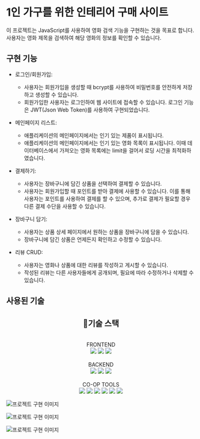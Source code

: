 # 1인 가구를 위한 인테리어 구매 사이트

이 프로젝트는 JavaScript를 사용하여 영화 검색 기능을 구현하는 것을 목표로 합니다. 사용자는 영화 제목을 검색하여 해당 영화의 정보를 확인할 수 있습니다.

## 구현 기능

- 로그인/회원가입:
  - 사용자는 회원가입을 생성할 때 bcrypt를 사용하여 비밀번호를 안전하게 저장하고 생성할 수 있습니다.
  - 회원가입한 사용자는 로그인하여 웹 사이트에 접속할 수 있습니다. 로그인 기능은 JWT(Json Web Token)를 사용하여 구현되었습니다.

- 메인페이지 리스트:
  - 애플리케이션의 메인페이지에서는 인기 있는 제품이 표시됩니다.
  - 애플리케이션의 메인페이지에서는 인기 있는 영화 목록이 표시됩니다. 이때 데이터베이스에서 가져오는 영화 목록에는 limit을 걸어서 로딩 시간을 최적화하였습니다.


- 결제하기:
  - 사용자는 장바구니에 담긴 상품을 선택하여 결제할 수 있습니다.
  - 사용자는 회원가입할 때 포인트를 받아 결제에 사용할 수 있습니다. 이를 통해 사용자는 포인트를 사용하여 결제를 할 수 있으며, 추가로 결제가 필요할 경우 다른 결제 수단을 사용할 수 있습니다.


- 장바구니 담기:
  - 사용자는 상품 상세 페이지에서 원하는 상품을 장바구니에 담을 수 있습니다.
  - 장바구니에 담긴 상품은 언제든지 확인하고 수정할 수 있습니다.

- 리뷰 CRUD:
  - 사용자는 영화나 상품에 대한 리뷰를 작성하고 게시할 수 있습니다.
  - 작성된 리뷰는 다른 사용자들에게 공개되며, 필요에 따라 수정하거나 삭제할 수 있습니다.


## 사용된 기술

<div align="center"><h2>🔧기술 스택</h2></div>
</br>
<div align="center">FRONTEND</div>
<div align="center">
<img src="https://img.shields.io/badge/javascript-F7DF1E?style=for-the-badge&logo=javascript&logoColor=black"> 
<img src="https://img.shields.io/badge/react-61DAFB?style=for-the-badge&logo=react&logoColor=black"> 
<img src="https://img.shields.io/badge/html5-E34F26?style=for-the-badge&logo=html5&logoColor=white"> 
</div>
</br>
<div align="center">BACKEND</div>
<div align="center">
  <img src="https://img.shields.io/badge/javascript-F7DF1E?style=for-the-badge&logo=javascript&logoColor=black"> 
  <img src="https://img.shields.io/badge/node.js-339933?style=for-the-badge&logo=Node.js&logoColor=white">
  <img src="https://img.shields.io/badge/mysql-4479A1?style=for-the-badge&logo=mysql&logoColor=white">
  
</div>
</br>
<div align="center">CO-OP TOOLS</div>
<div align="center">  
  <img src="https://img.shields.io/badge/github-181717?style=for-the-badge&logo=github&logoColor=white">
  <img src="https://img.shields.io/badge/git-F05032?style=for-the-badge&logo=git&logoColor=white">
  <img src="https://img.shields.io/badge/Slack-4A154B?style=for-the-badge&logo=Slack&logoColor=white">
  <img src="https://img.shields.io/badge/Trello-0052CC?style=for-the-badge&logo=Trello&logoColor=white">
  <img src="https://img.shields.io/badge/Notion-000000?style=for-the-badge&logo=Notion&logoColor=white">
  <a href="https://www.figma.com/file/Phdi4zHwhyDcAekaz7AJuN/Untitled?type=design&node-id=0%3A1&mode=design&t=zs6cMceeNlEBAYrg-1"><img src="https://img.shields.io/badge/Figma-F24E1E?style=for-the-badge&logo=figma&logoColor=white"/></a>
</div>

![프로젝트 구현 이미지](https://img1.daumcdn.net/thumb/R1280x0/?scode=mtistory2&fname=https%3A%2F%2Fblog.kakaocdn.net%2Fdn%2Feu0yyu%2FbtssP7SruOa%2F27IOuIhOlfUdgwtn1cTgZK%2Fimg.png)

![프로젝트 구현 이미지](https://img1.daumcdn.net/thumb/R1280x0/?scode=mtistory2&fname=https%3A%2F%2Fblog.kakaocdn.net%2Fdn%2FWucLx%2FbtssPxp49Dg%2FUgPDmFQh9SrkeUmIJJjqT0%2Fimg.png)

![프로젝트 구현 이미지](https://img1.daumcdn.net/thumb/R1280x0/?scode=mtistory2&fname=https%3A%2F%2Fblog.kakaocdn.net%2Fdn%2Fl3RSC%2FbtssSCYZIVw%2FzDDvKYhrLT1IT3yGxm1fB1%2Fimg.png)
